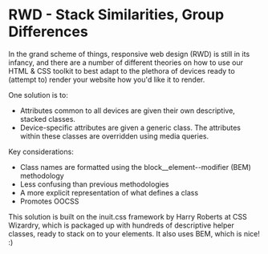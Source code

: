 RWD - Stack Similarities, Group Differences
========

In the grand scheme of things, responsive web design (RWD) is still in its infancy, and there are a number of different theories on how to use our HTML & CSS toolkit to best adapt to the plethora of devices ready to (attempt to) render your website how you'd like it to render.

One solution is to:

- Attributes common to all devices are given their own descriptive, stacked classes.
- Device-specific attributes are given a generic class. The attributes within these classes are overridden using media queries.

Key considerations:

- Class names are formatted using the block__element--modifier (BEM) methodology
- Less confusing than previous methodologies
- A more explicit representation of what defines a class
- Promotes OOCSS

This solution is built on the inuit.css framework by Harry Roberts at CSS Wizardry, which is packaged up with hundreds of descriptive helper classes, ready to stack on to your elements. It also uses BEM, which is nice! :)